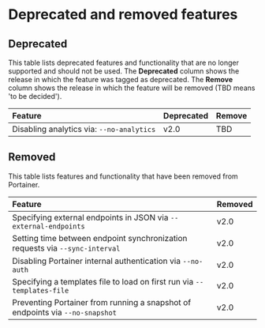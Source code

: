 # Deprecated and removed features

## Deprecated

This table lists deprecated features and functionality that are no longer supported and should not be used. The **Deprecated** column shows the release in which the feature was tagged as deprecated. The **Remove** column shows the release in which the feature will be removed \(TBD means 'to be decided'\).

| Feature | Deprecated | Remove |
| :--- | :--- | :--- |
| Disabling analytics via: `--no-analytics` | v2.0 | TBD |

## Removed

This table lists features and functionality that have been removed from Portainer.

| Feature | Removed |
| :--- | :--- |
| Specifying external endpoints in JSON via `--external-endpoints` | v2.0 |
| Setting time between endpoint synchronization requests via `--sync-interval` | v2.0 |
| Disabling Portainer internal authentication via `--no-auth` | v2.0 |
| Specifying a templates file to load on first run via `--templates-file` | v2.0 |
| Preventing Portainer from running a snapshot of endpoints via `--no-snapshot` | v2.0 |

